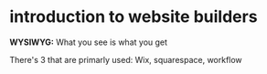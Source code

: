 # introduction to website builders

**WYSIWYG:** What you see is what you get

There's 3 that are primarly used: Wix, squarespace, workflow
